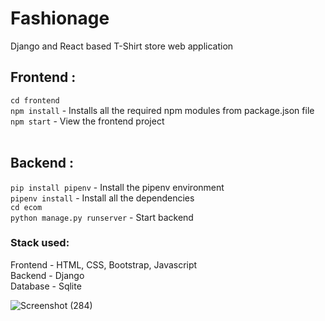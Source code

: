# Fashionage
Django and React based T-Shirt store web application

## Frontend : <br />
`cd frontend` <br />
`npm install` - Installs all the required npm modules from package.json file <br />
`npm start` - View the frontend project <br />
<br />

## Backend : <br />
`pip install pipenv` - Install the pipenv environment <br />
`pipenv install` - Install all the dependencies <br />
`cd ecom` <br />
`python manage.py runserver` - Start backend
<br />

### Stack used: <br />
Frontend - HTML, CSS, Bootstrap, Javascript <br />
Backend - Django <br />
Database - Sqlite

![Screenshot (284)](https://user-images.githubusercontent.com/65223389/133486892-0a738d80-232e-452f-84f5-a4bb9abe5c36.png)

